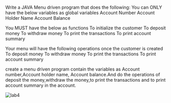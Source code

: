 Write a JAVA Menu driven program that does the following:
You can ONLY have the below variables as global variables
Account Number
Account Holder Name
Account Balance

You MUST have the below as functions
To initialize the customer
To deposit money
To withdraw money
To print the transactions
To print account summary

Your menu will have the following operations once the customer is created
To deposit money
To withdraw money
To print the transactions
To print account summary

create a menu driven program contain the variables as Account number,Account holder name,
Account balance.And do the operations of deposit the money,withdraw the money,to print the transactions and to print account summary in the account.

![lab4](https://github.com/agnal1892000/22122006-MDS273L.java/assets/118061144/167e826a-f929-485f-a58e-ce6cb8f026a6)
